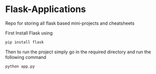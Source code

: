 # Flask-Applications

Repo for storing all flask based mini-projects and cheatsheets

First Install Flask using
```bash
pip install flask
```

Then to run the project simply go in the required directory and run the following command
```bash
python app.py
```